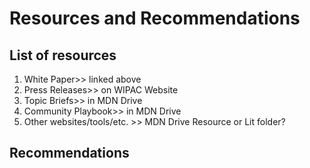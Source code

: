 # Resources and Recommendations

## List of resources
1. White Paper>> linked above
1. Press Releases>> on WIPAC Website
1. Topic Briefs>> in MDN Drive
1. Community Playbook>> in MDN Drive
1. Other websites/tools/etc. >> MDN Drive Resource or Lit folder?

## Recommendations

